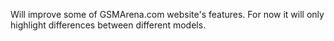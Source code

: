 Will improve some of GSMArena.com website's features. For now it will only highlight differences between different models.